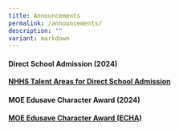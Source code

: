 ```yaml
---
title: Announcements
permalink: /announcements/
description: ""
variant: markdown
---
```

<h4>Direct School Admission (2024)</h4>
<strong><a href="/announcements/talent-areas-for-dsa/" rel="noopener noreferrer nofollow" target="_self">NHHS Talent Areas for Direct School Admission</a></strong>

<h4> MOE Edusave Character Award (2024)</h4>
<strong><a href="/announcements/moe-edusave-character-award-echa/" rel="noopener noreferrer nofollow" target="_self">MOE Edusave Character Award (ECHA)</a></strong>